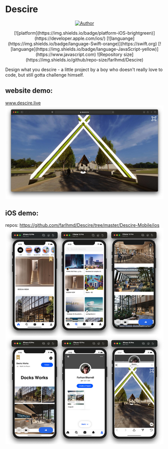 # Descire
<p align="center">
<a href="https://github.com/mhankbarbar"><img title="Author" src="https://img.shields.io/badge/Author-farlhmd-blue?logo=github"></a>
</p>
<p align="center">
[![platform](https://img.shields.io/badge/platform-iOS-brightgreen)](https://developer.apple.com/ios/)
[![languange](https://img.shields.io/badge/language-Swift-orange)](https://swift.org)
[![languange](https://img.shields.io/badge/language-JavaScript-yellow)](https://www.javascript.com)
![Repository size](https://img.shields.io/github/repo-size/farlhmd/Descire)
</p>

Design what you descire - a little project by a boy who doesn't really love to code, but still gotta challenge himself.

## website demo: 
www.descire.live
![alt text](https://github.com/farlhmd/Descire/blob/master/media/descire.jpg)
## iOS demo:

repos: https://github.com/farlhmd/Descire/tree/master/Descire-Mobile/ios
![alt text](https://github.com/farlhmd/Descire/blob/master/Descire-Mobile/ios/descire_screenshot.jpg)